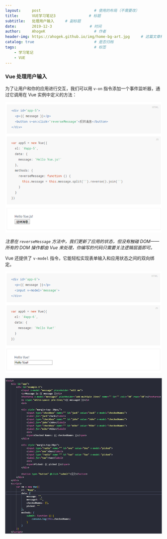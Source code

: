 ```yaml
---
layout:     post                        # 使用的布局（不需要改）
title:      VUE学习笔记3               # 标题
subtitle:   处理用户输入     # 副标题
date:       2019-12-3                 # 时间
author:     AhogeK                      # 作者
header-img: https://ahogek.github.io/img/home-bg-art.jpg     # 这篇文章标题背景图片
catalog: true                           # 是否归档
tags:                                   # 标签
    - 学习笔记
    - VUE
---
```

### Vue 处理用户输入

为了让用户和你的应用进行交互，我们可以用 ``v-on`` 指令添加一个事件监听器，通过它调用在 Vue 实例中定义的方法：

![v-on](/img/微信截图_20191203170650.png)

*注意在 ``reverseMessage`` 方法中，我们更新了应用的状态，但没有触碰 DOM——所有的 DOM 操作都由 Vue 来处理，你编写的代码只需要关注逻辑层面即可。*

Vue 还提供了 ``v-model`` 指令，它能轻松实现表单输入和应用状态之间的双向绑定。

![v-model](/img/微信截图_20191203170927.png)

![v-model2](/img/微信截图_20191203171017.png)